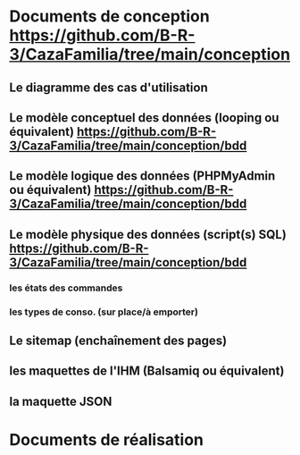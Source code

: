 # Documents de conception https://github.com/B-R-3/CazaFamilia/tree/main/conception

## Le diagramme des cas d'utilisation

## Le modèle conceptuel des données (looping ou équivalent) https://github.com/B-R-3/CazaFamilia/tree/main/conception/bdd

## Le modèle logique des données (PHPMyAdmin ou équivalent) https://github.com/B-R-3/CazaFamilia/tree/main/conception/bdd

## Le modèle physique des données (script(s) SQL) https://github.com/B-R-3/CazaFamilia/tree/main/conception/bdd

### les états des commandes

### les types de conso. (sur place/à emporter)

## Le sitemap (enchaînement des pages)

## les maquettes de l'IHM (Balsamiq ou équivalent) 

## la maquette JSON

# Documents de réalisation 
